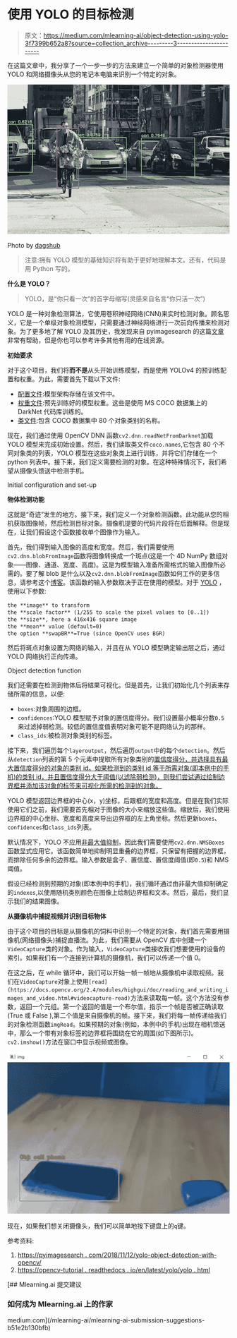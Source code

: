 # 使用 YOLO 的目标检测

> 原文：<https://medium.com/mlearning-ai/object-detection-using-yolo-3f7399b652a8?source=collection_archive---------3----------------------->

在这篇文章中，我分享了一个一步一步的方法来建立一个简单的对象检测器使用 YOLO 和网络摄像头从您的笔记本电脑来识别一个特定的对象。

![](img/8b0963d9215761b38b4e411a9a8b3801.png)

Photo by [dagshub](https://dagshub.com/blog/yolov6/)

> 注意:拥有 YOLO 模型的基础知识将有助于更好地理解本文。还有，代码是用 Python 写的。

**什么是 YOLO？**

> YOLO，是“你只看一次”的首字母缩写(灵感来自名言“你只活一次”)

YOLO 是一种对象检测算法，它使用卷积神经网络(CNN)来实时检测对象。顾名思义，它是一个单级对象检测模型，只需要通过神经网络进行一次前向传播来检测对象。为了更多地了解 YOLO 及其历史，我发现来自 pyimagesearch 的这篇[文章](https://pyimagesearch.com/2022/04/04/introduction-to-the-yolo-family/)非常有帮助，但是你也可以参考许多其他有用的在线资源。

**初始要求**

对于这个项目，我们将**而不是**从头开始训练模型，而是使用 YOLOv4 的预训练配置和权重。为此，需要首先下载以下文件:

*   [配置文件](https://raw.githubusercontent.com/AlexeyAB/darknet/master/cfg/yolov4-tiny.cfg):模型架构存储在该文件中。
*   [权重文件](https://github.com/AlexeyAB/darknet/releases/download/darknet_yolo_v4_pre/yolov4-tiny.weights):预先训练好的模型权重。这些是使用 MS COCO 数据集上的 DarkNet 代码库训练的。
*   [类文件](https://raw.githubusercontent.com/pjreddie/darknet/master/data/coco.names):包含 COCO 数据集中 80 个对象类别的名称。

现在，我们通过使用 OpenCV DNN 函数`cv2.dnn.readNetFromDarknet`加载 YOLO 模型来完成初始设置。然后，我们读取类文件`coco.names`,它包含 80 个不同对象类的列表，YOLO 模型在这些对象类上进行训练，并将它们存储在一个 python 列表中。接下来，我们定义需要检测的对象。在这种特殊情况下，我们希望从摄像头馈送中检测手机。

Initial configuration and set-up

**物体检测功能**

这就是“奇迹”发生的地方。接下来，我们定义一个对象检测函数。此功能从您的相机获取图像帧，然后检测目标对象。摄像机提要的代码片段将在后面解释。但是现在，让我们假设这个函数接收单个图像作为输入。

首先，我们得到输入图像的高度和宽度。然后，我们需要使用`cv2.dnn.blobFromImage`函数将图像转换成一个斑点(这是一个 4D NumPy 数组对象——图像、通道、宽度、高度)。这是为模型输入准备所需格式的输入图像所必需的。要了解 blob 是什么以及`cv2.dnn.blobFromImage`函数如何工作的更多信息，请参考这个[博客](https://pyimagesearch.com/2017/11/06/deep-learning-opencvs-blobfromimage-works/)。该函数的输入参数取决于正在使用的模型。对于 [YOLO](https://opencv-tutorial.readthedocs.io/en/latest/yolo/yolo.html#create-a-blob) ，使用以下参数:

```
the **image** to transform
the **scale factor** (1/255 to scale the pixel values to [0..1])
the **size**, here a 416x416 square image
the **mean** value (default=0)
the option **swapBR**=True (since OpenCV uses BGR)
```

然后将斑点对象设置为网络的输入，并且在从 YOLO 模型确定输出层之后，通过 YOLO 网络执行正向传递。

Object detection function

我们还需要在检测到物体后将结果可视化。但是首先，让我们初始化几个列表来存储所需的信息，以便:

*   `boxes`:对象周围的边框。
*   `confidences`:YOLO 模型赋予对象的置信度得分。我们设置最小概率分数`0.5`来过滤掉弱检测。较低的置信度值表明对象可能不是网络认为的那样。
*   `class_ids`:被检测对象类别的标签。

接下来，我们遍历每个`layeroutput`，然后遍历`output`中的每个`detection`。然后从`detection`列表的第 5 个元素中提取所有对象类别的[置信度得分，并选择具有最大置信度得分的对象的类别 id。如果检测到的类别 id 等于所需对象(即本例中的手机)的类别 id，并且置信度得分大于阈值(以滤除弱检测)，则我们尝试通过绘制边界框并添加该对象的标签来可视化所需的检测到的对象。](https://pyimagesearch.com/2022/04/11/understanding-a-real-time-object-detection-network-you-only-look-once-yolov1/#h3E2E)

YOLO 模型返回边界框的中心(x，y)坐标，后跟框的宽度和高度。但是在我们实际使用它们之前，我们需要首先相对于图像的大小来缩放这些值。缩放后，我们使用边界框的中心坐标、宽度和高度来导出边界框的左上角坐标。然后更新`boxes`、`confidences`和`class_ids`列表。

默认情况下，YOLO 不应用[非最大值抑制](https://pyimagesearch.com/2014/11/17/non-maximum-suppression-object-detection-python/)，因此我们需要使用`cv2.dnn.NMSBoxes`函数显式应用它。该函数简单地抑制明显重叠的边界框，只保留有把握的边界框，而排除任何多余的边界框。输入参数是盒子、置信度、置信度阈值(即`0.5`)和 NMS 阈值。

假设已经检测到预期的对象(即本例中的手机)，我们循环通过由非最大值抑制确定的`indexes`,以使用随机类别颜色在图像上绘制边界框和文本。然后，最后，我们显示我们的结果图像。

**从摄像机中捕捉视频并识别目标物体**

由于这个项目的目标是从摄像机的饲料中识别一个特定的对象，我们首先需要用摄像机(网络摄像头)捕捉直播流。为此，我们需要从 OpenCV 库中创建一个`VideoCapture`类的对象。作为输入，`VideoCapture`类接收我们想要使用的设备的索引。如果我们有一个连接到计算机的摄像机，我们可以传递一个值 0。

在这之后，在 while 循环中，我们可以开始一帧一帧地从摄像机中读取视频。我们在`VideoCapture`对象上使用`[read](https://docs.opencv.org/2.4/modules/highgui/doc/reading_and_writing_images_and_video.html#videocapture-read)`方法来读取每一帧。这个方法没有参数，返回一个元组。第一个返回的值是一个布尔值，指示一个帧是否被正确读取(True 或 False ),第二个值是来自摄像机的帧。接下来，我们将每一帧传递给我们的对象检测函数`imgRead`。如果预期的对象(例如，本例中的手机)出现在相机馈送中，那么一个带有对象标签的边界框将围绕在它的周围(如下图所示)。`cv2.imshow()`方法在窗口中显示视频或图像。

![](img/a0477543b20cb122b3c60a5f66b42b4d.png)

现在，如果我们想关闭摄像头，我们可以简单地按下键盘上的`q`键。

参考资料:

1.  [https://pyimagesearch . com/2018/11/12/yolo-object-detection-with-opencv/](https://pyimagesearch.com/2018/11/12/yolo-object-detection-with-opencv/)
2.  [https://opencv-tutorial . readthedocs . io/en/latest/yolo/yolo . html](https://opencv-tutorial.readthedocs.io/en/latest/yolo/yolo.html)

[](/mlearning-ai/mlearning-ai-submission-suggestions-b51e2b130bfb) [## Mlearning.ai 提交建议

### 如何成为 Mlearning.ai 上的作家

medium.com](/mlearning-ai/mlearning-ai-submission-suggestions-b51e2b130bfb)
